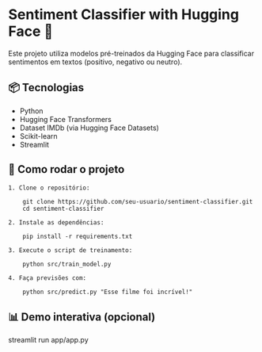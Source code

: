 # Sentiment Classifier with Hugging Face 🤖

Este projeto utiliza modelos pré-treinados da Hugging Face para classificar sentimentos em textos (positivo, negativo ou neutro).

## 📦 Tecnologias
- Python
- Hugging Face Transformers
- Dataset IMDb (via Hugging Face Datasets)
- Scikit-learn
- Streamlit

## 🚀 Como rodar o projeto

    1. Clone o repositório:

        git clone https://github.com/seu-usuario/sentiment-classifier.git
        cd sentiment-classifier

    2. Instale as dependências:

        pip install -r requirements.txt

    3. Execute o script de treinamento:

        python src/train_model.py

    4. Faça previsões com:

        python src/predict.py "Esse filme foi incrível!"

## 📊 Demo interativa (opcional)
 
 streamlit run app/app.py